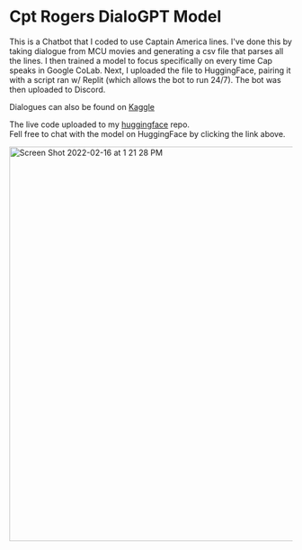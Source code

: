 # Cpt Rogers DialoGPT Model

This is a Chatbot that I coded to use Captain America lines. I've done this by taking dialogue from MCU movies and generating a csv file that parses all the lines. I then trained a model to focus specifically on every time Cap speaks in Google CoLab. Next, I uploaded the file to HuggingFace, pairing it with a script ran w/ Replit (which allows the bot to run 24/7). The bot was then uploaded to Discord. 

Dialogues can also be found on <a href="https://www.kaggle.com/" target="_blank">Kaggle</a>

The live code uploaded to my <a href="https://huggingface.co/rhollings/DialoGPT_small_steverogers">huggingface</a> repo.   
Fell free to chat with the model on HuggingFace by clicking the link above.

<!-- 
To monitor my Uptime Robo https://uptimerobot.com/dashboard#790614337 
-->

<img width="700" alt="Screen Shot 2022-02-16 at 1 21 28 PM" src="https://user-images.githubusercontent.com/75183667/154461484-f15389d0-7db4-475e-a19d-c14487098390.png">
